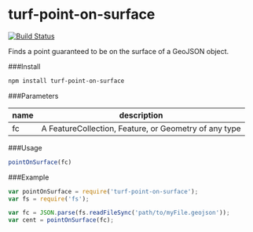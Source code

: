 turf-point-on-surface
===
[![Build Status](https://travis-ci.org/Turfjs/turf-point-on-surface.svg)](https://travis-ci.org/Turfjs/turf-point-on-surface)

Finds a point guaranteed to be on the surface of a GeoJSON object.


###Install

```sh
npm install turf-point-on-surface
```

###Parameters

|name|description|
|---|---|
|fc|A FeatureCollection, Feature, or Geometry of any type|

###Usage

```js
pointOnSurface(fc)
```

###Example

```js
var pointOnSurface = require('turf-point-on-surface');
var fs = require('fs');

var fc = JSON.parse(fs.readFileSync('path/to/myFile.geojson'));
var cent = pointOnSurface(fc);
```
